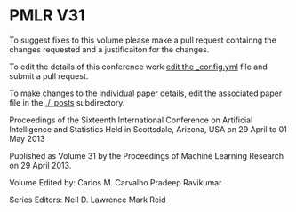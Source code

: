 # PMLR V31

To suggest fixes to this volume please make a pull request containng the changes requested and a justificaiton for the changes.

To edit the details of this conference work [edit the _config.yml](./_config.yml) file and submit a pull request.

To make changes to the individual paper details, edit the associated paper file in the [./_posts](./_posts) subdirectory.

Proceedings of the Sixteenth International Conference on Artificial Intelligence and Statistics
  Held in Scottsdale, Arizona, USA on 29 April to 01 May 2013

Published as Volume 31 by the Proceedings of Machine Learning Research on 29 April 2013.

Volume Edited by:
  Carlos M. Carvalho
  Pradeep Ravikumar

Series Editors:
  Neil D. Lawrence
  Mark Reid
